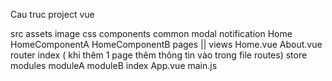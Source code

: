 Cau truc project vue

src
    assets
        image
        css
    components
        common
            modal
            notification
        Home
            HomeComponentA
            HomeComponentB
    pages || views
        Home.vue
        About.vue
    router
        index ( khi thêm 1 page thêm thông tin vào trong file routes)
    store
        modules
            moduleA
            moduleB
        index
    App.vue
    main.js
